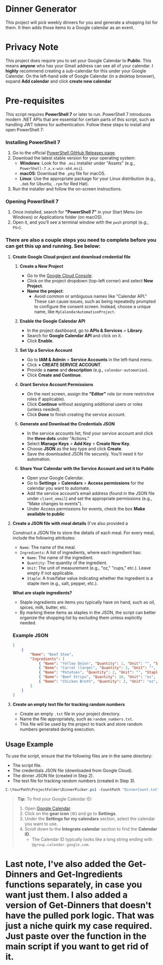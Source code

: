 # Dinner Generator

This project will pick weekly dinners for you and generate a shopping list for them. It then adds those items to a Google calendar as an event.

# Privacy Note
This project does require you to set your Google Calendar to **Public**. This means **anyone** who has your Gmail address can see all of your calendar. I **highly** recommend creating a sub-calendar
for this under your Google Calendar. On the left-hand side of Google Calendar (in a desktop browser), expand **Add calendar** and click **create new calendar**

# Pre-requisites

This script requires **PowerShell 7** or later to run. PowerShell 7 introduces modern .NET APIs that are essential for certain parts of this script, such as handling JWT tokens for authentication. Follow these steps to install and open PowerShell 7:

### Installing PowerShell 7
1. Go to the official [PowerShell GitHub Releases page](https://github.com/PowerShell/PowerShell/releases).
2. Download the latest stable version for your operating system:
   - **Windows**: Look for the `.msi` installer under "Assets" (e.g., `PowerShell-7.x.x-win-x64.msi`).
   - **macOS**: Download the `.pkg` file for macOS.
   - **Linux**: Use the appropriate package for your Linux distribution (e.g., `.deb` for Ubuntu, `.rpm` for Red Hat).
3. Run the installer and follow the on-screen instructions.

### Opening PowerShell 7
1. Once installed, search for **"PowerShell 7"** in your Start Menu (on Windows) or Applications folder (on macOS).
2. Open it, and you’ll see a terminal window with the `pwsh` prompt (e.g., `PS>`).

### There are also a couple steps you need to complete before you can get this up and running. See below:


1. **Create Google Cloud project and download credential file**

   1. **Create a New Project**
      - Go to the [Google Cloud Console](https://console.cloud.google.com/).
      - Click on the project dropdown (top-left corner) and select **New Project**.
      - **Name the project**:
        - Avoid common or ambiguous names like "Calendar API." These can cause issues, such as being repeatedly prompted to configure the consent screen. Instead, choose a unique name, like `MyCalendarAutomationProject`.

   2. **Enable the Google Calendar API**
      - In the project dashboard, go to **APIs & Services** > **Library**.
      - Search for **Google Calendar API** and click on it.
      - Click **Enable**.

   3. **Set Up a Service Account**
      - Go to **IAM & Admin** > **Service Accounts** in the left-hand menu.
      - Click **+ CREATE SERVICE ACCOUNT**.
      - Provide a **name** and **description** (e.g., `calendar-automation`).
      - Click **Create and Continue**.

   4. **Grant Service Account Permissions**
      - On the next screen, assign the **"Editor"** role (or more restrictive roles if applicable).
      - Click **Continue** without assigning additional users or roles (unless needed).
      - Click **Done** to finish creating the service account.

   5. **Generate and Download the Credentials JSON**
      - In the service accounts list, find your service account and click the **three dots** under "Actions."
      - Select **Manage Keys** > **Add Key** > **Create New Key**.
      - Choose **JSON** as the key type and click **Create**.
      - Save the downloaded JSON file securely. You’ll need it for automation.

   6. **Share Your Calendar with the Service Account and set it to Public**
      - Open your Google Calendar.
      - Go to **Settings** > **Calendars** > **Access permissions** for the calendar you want to automate.
      - Add the service account’s email address (found in the JSON file under `client_email`) and set the appropriate permissions (e.g., "Make changes to events").
      - Under Access permissions for events, check the box **Make available to public**

2. **Create a JSON file with meal details** (I've also provided a 

   Construct a JSON file to store the details of each meal. For every meal, include the following attributes:
   - `Name`: The name of the meal.
   - `Ingredients`: A list of ingredients, where each ingredient has:
     - `Name`: The name of the ingredient.
     - `Quantity`: The quantity of the ingredient.
     - `Unit`: The unit of measurement (e.g., "oz," "cups," etc.). Leave empty if not applicable.
     - `Staple`: A true/false value indicating whether the ingredient is a staple item (e.g., salt, pepper, etc.).

   **What are staple ingredients?**
   - Staple ingredients are items you typically have on hand, such as oil, spices, milk, butter, etc. 
   - By marking these items as staples in the JSON, the script can better organize the shopping list by excluding them unless explicitly needed.

   ### Example JSON
   ```json
   [
       {
           "Name": "Beef Stew",
           "Ingredients": [
               { "Name": "Yellow Onion", "Quantity": 1, "Unit": "", "Staple": false },
               { "Name": "Carrot (large)", "Quantity": 2, "Unit": "", "Staple": false },
               { "Name": "Potatoes", "Quantity": 2, "Unit": "", "Staple": false },
               { "Name": "Beef Strips", "Quantity": 10, "Unit": "oz", "Staple": false },
               { "Name": "Chicken Broth", "Quantity": 2, "Unit": "oz", "Staple": false }
           ]
       }
   ]

3. **Create an empty text file for tracking random numbers**

   - Create an empty `.txt` file in your project directory.
   - Name the file appropriately, such as `random_numbers.txt`.
   - This file will be used by the project to track and store random numbers generated during execution.
   

## Usage Example

To use the script, ensure that the following files are in the same directory:
- The script file.
- The credentials JSON file (downloaded from Google Cloud).
- The dinner JSON file (created in Step 2).
- The text file for tracking random numbers (created in Step 3).

```powershell
C:\YourPath\ProjectFolder\DinnerPicker.ps1 -CountPath "DinnerCount.txt" -DinnerPath "dinners.json" -Id "your_calendar_id"
```

> **Tip:** To find your Google Calendar ID:
>
> 1. Open [Google Calendar](https://calendar.google.com/).
> 2. Click on the **gear icon** (⚙️) and go to **Settings**.
> 3. Under the **Settings for my calendars** section, select the calendar you want to use.
> 4. Scroll down to the **Integrate calendar** section to find the **Calendar ID**.
>    - The Calendar ID typically looks like a long string ending with `@group.calendar.google.com`.


# Last note, I've also added the Get-Dinners and Get-Ingredients functions separately, in case you want just them. I also added a version of Get-Dinners that doesn't have the pulled pork logic. That was just a niche quirk my case required. Just paste over the function in the main script if you want to get rid of it.
